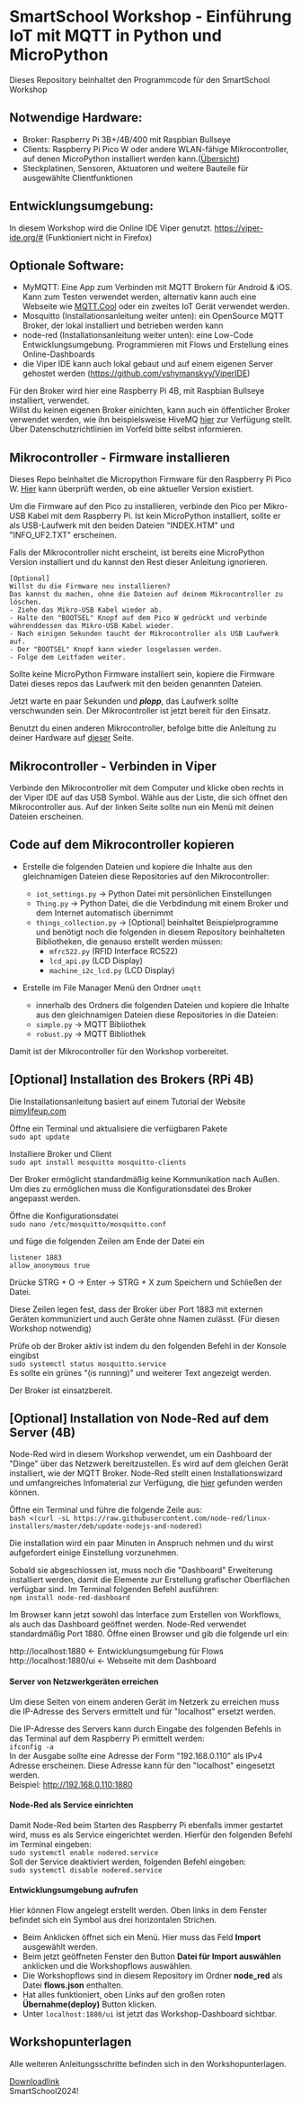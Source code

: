 # SmartSchool Workshop - Einführung IoT mit MQTT in Python und MicroPython

Dieses Repository beinhaltet den Programmcode für den SmartSchool Workshop

## Notwendige Hardware:
- Broker: Raspberry Pi 3B+/4B/400 mit Raspbian Bullseye
- Clients: Raspberry Pi Pico W oder andere WLAN-fähige Mikrocontroller, auf denen MicroPython installiert werden kann.([Übersicht](https://micropython.org/download/))
- Steckplatinen, Sensoren, Aktuatoren und weitere Bauteile für ausgewählte Clientfunktionen

## Entwicklungsumgebung:
In diesem Workshop wird die Online IDE Viper genutzt. https://viper-ide.org/# (Funktioniert nicht in Firefox)

## Optionale Software:
- MyMQTT: Eine App zum Verbinden mit MQTT Brokern für Android & iOS. Kann zum Testen verwendet werden, alternativ kann auch eine Webseite wie [MQTT.Cool](https://testclient-cloud.mqtt.cool/) oder ein zweites IoT Gerät verwendet werden.
- Mosquitto (Installationsanleitung weiter unten): ein OpenSource MQTT Broker, der lokal installiert und betrieben werden kann
- node-red (Installationsanleitung weiter unten): eine Low-Code Entwicklungsumgebung. Programmieren mit Flows und Erstellung eines Online-Dashboards
- die Viper IDE kann auch lokal gebaut und auf einem eigenen Server gehostet werden (https://github.com/vshymanskyy/ViperIDE)

Für den Broker wird hier eine Raspberry Pi 4B, mit Raspbian Bullseye installiert, verwendet.  
Willst du keinen eigenen Broker einichten, kann auch ein öffentlicher Broker verwendet werden, wie ihn beispielsweise HiveMQ [hier](https://www.hivemq.com/public-mqtt-broker/) zur Verfügung stellt. Über Datenschutzrichtlinien im Vorfeld bitte selbst informieren.

## Mikrocontroller - Firmware installieren
Dieses Repo beinhaltet die Micropython Firmware für den Raspberry Pi Pico W. [Hier](https://micropython.org/download/rp2-pico-w/) kann überprüft werden, ob eine aktueller Version existiert.

Um die Firmware auf den Pico zu installieren, verbinde den Pico per Mikro-USB Kabel mit dem Raspberry Pi. Ist kein MicroPython installiert, sollte er als USB-Laufwerk mit den beiden Dateien "INDEX.HTM" und "INFO_UF2.TXT" erscheinen.

Falls der Mikrocontroller nicht erscheint, ist bereits eine MicroPython Version installiert und du kannst den Rest dieser Anleitung ignorieren.

    [Optional]
    Willst du die Firmware neu installieren?
    Das kannst du machen, ohne die Dateien auf deinem Mikrocontroller zu löschen.  
    - Ziehe das Mikro-USB Kabel wieder ab.
    - Halte den "BOOTSEL" Knopf auf dem Pico W gedrückt und verbinde währenddessen das Mikro-USB Kabel wieder.
    - Nach einigen Sekunden taucht der Mikrocontroller als USB Laufwerk auf.
    - Der "BOOTSEL" Knopf kann wieder losgelassen werden.
    - Folge dem Leitfaden weiter.

Sollte keine MicroPython Firmware installiert sein, kopiere die Firmware Datei dieses repos das Laufwerk mit den beiden genannten Dateien.

Jetzt warte en paar Sekunden und **_plopp_**, das Laufwerk sollte verschwunden sein. Der Mikrocontroller ist jetzt bereit für den Einsatz.

Benutzt du einen anderen Mikrocontroller, befolge bitte die Anleitung zu deiner Hardware auf [dieser](https://micropython.org/download/) Seite.

## Mikrocontroller - Verbinden in Viper

Verbinde den Mikrocontroller mit dem Computer und klicke oben rechts in der Viper IDE auf das USB Symbol. Wähle aus der Liste, die sich öffnet den Mikrocontroller aus. Auf der linken Seite sollte nun ein Menü mit deinen Dateien erscheinen.

## Code auf dem Mikrocontroller kopieren
- Erstelle die folgenden Dateien und kopiere die Inhalte aus den gleichnamigen Dateien diese Repositories auf den Mikrocontroller:
  - `iot_settings.py` -> Python Datei mit persönlichen Einstellungen
  - `Thing.py` -> Python Datei, die die Verbdindung mit einem Broker und dem Internet automatisch übernimmt
  - `things_collection.py` -> [Optional] beinhaltet Beispielprogramme und benötigt noch die folgenden in diesem Repository beinhalteten Bibliotheken, die genauso erstellt werden müssen:
    - `mfrc522.py` (RFID Interface RC522)
    - `lcd_api.py` (LCD Display)
    - `machine_i2c_lcd.py` (LCD Display)


- Erstelle im File Manager Menü den Ordner `umqtt` 
  - innerhalb des Ordners die folgenden Dateien und kopiere die Inhalte aus den gleichnamigen Dateien diese Repositories in die Dateien:
  - `simple.py` -> MQTT Bibliothek
  - `robust.py`  -> MQTT Bibliothek


Damit ist der Mikrocontroller für den Workshop vorbereitet.



## [Optional] Installation des Brokers (RPi 4B)
Die Installationsanleitung basiert auf einem Tutorial der Website [pimylifeup.com](https://pimylifeup.com/raspberry-pi-mosquitto-mqtt-server/)

Öffne ein Terminal und aktualisiere die verfügbaren Pakete  
`sudo apt update`

Installiere Broker und Client  
`sudo apt install mosquitto mosquitto-clients`

Der Broker ermöglicht standardmäßig keine Kommunikation nach Außen. Um dies zu ermöglichen muss die Konfigurationsdatei des Broker angepasst werden.

Öffne die Konfigurationsdatei  
`sudo nano /etc/mosquitto/mosquitto.conf`

und füge die folgenden Zeilen am Ende der Datei ein  
```
listener 1883
allow_anonymous true
```
Drücke STRG + O -> Enter -> STRG + X zum Speichern und Schließen der Datei.

Diese Zeilen legen fest, dass der Broker über Port 1883 mit externen Geräten kommuniziert und auch Geräte ohne Namen zulässt. (Für diesen Workshop notwendig)

Prüfe ob der Broker aktiv ist indem du den folgenden Befehl in der Konsole eingibst  
`sudo systemctl status mosquitto.service`  
Es sollte ein grünes "(is running)" und weiterer Text angezeigt werden.

Der Broker ist einsatzbereit.

## [Optional] Installation von Node-Red auf dem Server (4B)

Node-Red wird in diesem Workshop verwendet, um ein Dashboard der "Dinge" über das Netzwerk bereitzustellen. Es wird auf dem gleichen Gerät installiert, wie der MQTT Broker.
Node-Red stellt einen Installationswizard  und umfangreiches Infomaterial zur Verfügung, die [hier](https://nodered.org/docs/getting-started/raspberrypi) gefunden werden können.

Öffne ein Terminal und führe die folgende Zeile aus:  
`bash <(curl -sL https://raw.githubusercontent.com/node-red/linux-installers/master/deb/update-nodejs-and-nodered)`

Die installation wird ein paar Minuten in Anspruch nehmen und du wirst aufgefordert einige Einstellung vorzunehmen.

Sobald sie abgeschlossen ist, muss noch die "Dashboard" Erweiterung installiert werden, damit die Elemente zur Erstellung grafischer Oberflächen verfügbar sind. Im Terminal folgenden Befehl ausführen:  
`npm install node-red-dashboard`

Im Browser kann jetzt sowohl das Interface zum Erstellen von Workflows, als auch das Dashboard geöffnet werden. Node-Red verwendet standardmäßig Port 1880.
Öffne einen Browser und gib die folgende url ein:

http://localhost:1880      <- Entwicklungsumgebung für Flows  
http://localhost:1880/ui      <- Webseite mit dem Dashboard

#### Server von Netzwerkgeräten erreichen
Um diese Seiten von einem anderen Gerät im Netzerk zu erreichen muss die IP-Adresse des Servers ermittelt und für "localhost" ersetzt werden.

Die IP-Adresse des Servers kann durch Eingabe des folgenden Befehls in das Terminal auf dem Raspberry Pi ermittelt werden:  
`ifconfig -a`  
In der Ausgabe sollte eine Adresse der Form "192.168.0.110" als IPv4 Adresse erscheinen. Diese Adresse kann für den "localhost" eingesetzt werden.  
Beispiel: http://192.168.0.110:1880

#### Node-Red als Service einrichten
Damit Node-Red beim Starten des Raspberry Pi ebenfalls immer gestartet wird, muss es als Service eingerichtet werden.
Hierfür den folgenden Befehl im Terminal eingeben:  
`sudo systemctl enable nodered.service`  
Soll der Service deaktiviert werden, folgenden Befehl eingeben:  
`sudo systemctl disable nodered.service`


#### Entwicklungsumgebung aufrufen


Hier können Flow angelegt erstellt werden.
Oben links in dem Fenster befindet sich ein Symbol aus drei horizontalen Strichen.  
- Beim Anklicken öffnet sich ein Menü. Hier muss das Feld **Import** ausgewählt werden.  
- Beim jetzt geöffneten Fenster den Button **Datei für Import auswählen** anklicken und die Workshopflows auswählen.
- Die Workshopflows sind in diesem Repository im Ordner **node_red** als Datei **flows.json** enthalten.
- Hat alles funktioniert, oben Links auf den großen roten **Übernahme(deploy)** Button klicken.
- Unter `localhost:1880/ui` ist jetzt das Workshop-Dashboard sichtbar.


## Workshopunterlagen
Alle weiteren Anleitungsschritte befinden sich in den Workshopunterlagen.

[Downloadlink](https://nextcloud.mintorinnen.de/s/4bByDmG4WDnMAmA)  
SmartSchool2024!

